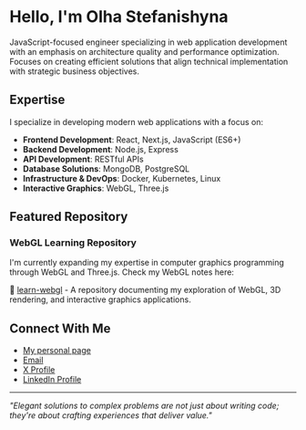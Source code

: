 # Hello, I'm Olha Stefanishyna

JavaScript-focused engineer specializing in web application development with an emphasis on architecture quality and performance optimization. Focuses on creating efficient solutions that align technical implementation with strategic business objectives.

## Expertise

I specialize in developing modern web applications with a focus on:

- **Frontend Development**: React, Next.js, JavaScript (ES6+)
- **Backend Development**: Node.js, Express
- **API Development**: RESTful APIs
- **Database Solutions**: MongoDB, PostgreSQL
- **Infrastructure & DevOps**: Docker, Kubernetes, Linux
- **Interactive Graphics**: WebGL, Three.js

## Featured Repository

### WebGL Learning Repository

I'm currently expanding my expertise in computer graphics programming through WebGL and Three.js. Check my WebGL notes here:

🔗 [learn-webgl](https://github.com/ostefani/learn-webgl) - A repository documenting my exploration of WebGL, 3D rendering, and interactive graphics applications.

## Connect With Me

- [My personal page](https://ostefani.dev)
- [Email](mailto:me@ostefani.aleeas.com)
- [X Profile](https://x.com/o_stefanishyna)
- [LinkedIn Profile](https://www.linkedin.com/in/ostefani/)

---

*"Elegant solutions to complex problems are not just about writing code; they're about crafting experiences that deliver value."*
